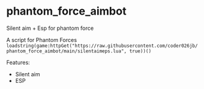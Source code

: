 # phantom_force_aimbot
Silent aim + Esp for phantom force

A script for Phantom Forces
`loadstring(game:httpGet("https://raw.githubusercontent.com/coder026jb/phantom_force_aimbot/main/silentaimeps.lua", true))() `

Features:

* Silent aim
* ESP
